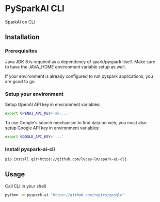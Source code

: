 # PySparkAI CLI

SparkAI on CLI

## Installation

### Prerequisites

Java JDK 8 is required as a dependency of spark/pyspark itself. Make sure to have the JAVA_HOME environment variable setup as well.

If your environment is already configured to run pyspark applications, you are good to go.

### Setup your environment

Setup OpenAI API key in environment variables:

```sh
export OPENAI_API_KEY='sk-...'
```

To use Google's search mechanism to find data on web, you must also setup Google API key in environment variables:

```sh
export GOOGLE_API_KEY='...'
```

### Install pyspark-ai-cli

```sh
pip install git+https://github.com/lucas-lm/spark-ai-cli
```

## Usage

Call CLI in your shell

```sh
python -m pyspark-ai "https://github.com/topics/google"
```